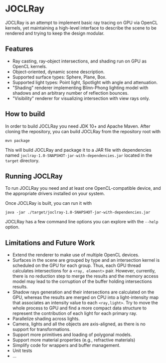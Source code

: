 # JOCLRay
JOCLRay is an attempt to implement basic ray tracing on GPU via OpenCL kernels, yet maintaining a high-level interface to describe the scene to be rendered and trying to keep the design modular.

## Features
- Ray casting, ray-object intersections, and shading run on GPU as OpenCL kernels.
- Object-oriented, dynamic scene description.
- Supported surface types: Sphere, Plane, Box.
- Supported light types: Point light, Spotlight with angle and attenuation.
- "Shading" renderer implementing Blinn-Phong lighting model with shadows and an arbitrary number of reflection bounces.
- "Visibility" renderer for visualizing intersection with view rays only.

## How to build

In order to build  JOCLRay you need JDK 10+ and Apache Maven. After cloning the repository, you can build JOCLRay from the repository root with
``` 
mvn package
```
This will build JOCLRay and package it to a JAR file with dependencies named `joclray-1.0-SNAPSHOT-jar-with-dependencies.jar` located in the `target` directory.

## Running JOCLRay
To run JOCLRay you need and at least one OpenCL-compatible device, and the appropriate drivers installed on your system.

Once JOCLRay is built, you can run it with
```
java -jar ./target/joclray-1.0-SNAPSHOT-jar-with-dependencies.jar
```

JOCLRay has a few command line options you can explore with the `--help` option.

## Limitations and Future Work
- Extend the renderer to make use of multiple OpenCL devices.
- Surfaces in the scene are grouped by type and an intersection kernel is scheduled on the GPU for each group. Thus, each GPU thread calculates intersections for a `<ray, element>` pair. However, currently, there is no reduction step to merge the results and the memory access model may lead to the corruption of the buffer holding intersections results.
- Shadow rays generation and their intersections are calculated on the GPU, whereas the results are merged on CPU into a light-intensity map that associates an intensity value to each `<ray,light>`. Try to move the whole process to GPU and find a more compact data structure to represent the contribution of each light for each primary ray.
- Parallelize shading across lights.
- Camera, lights and all the objects are axis-aligned, as there is no support for transformations.
- Support more primitives and loading of polygonal models.
- Support more material properties (e.g., refractive materials)
- Simplify code for wrappers and buffer management.
- Unit tests
- ...
